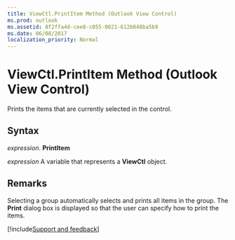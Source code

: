 ```yaml
---
title: ViewCtl.PrintItem Method (Outlook View Control)
ms.prod: outlook
ms.assetid: 8f2ffa4d-cee8-c055-0021-612b048ba5b9
ms.date: 06/08/2017
localization_priority: Normal
---
```



# ViewCtl.PrintItem Method (Outlook View Control)

Prints the items that are currently selected in the control. 


## Syntax

 _expression_. **PrintItem**

_expression_ A variable that represents a  **ViewCtl** object.


## Remarks

Selecting a group automatically selects and prints all items in the group. The  **Print** dialog box is displayed so that the user can specify how to print the items.

[!include[Support and feedback](~/includes/feedback-boilerplate.md)]